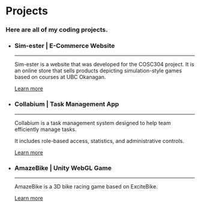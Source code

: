 # Projects

### Here are all of my coding projects.

<div class="grid cards" markdown>

- ### Sim-ester | E-Commerce Website
    ---
    Sim-ester is a website that was developed for the COSC304 project. It is an online store that sells products depicting simulation-style games based on courses at UBC Okanagan.

    [Learn more](https://github.com/LZBTH16/sim-ester)

</div>

<div class="grid cards" markdown>

- ### Collabium | Task Management App
    ---
    Collabium is a task management system designed to help team efficiently manage tasks.

    It includes role-based access, statistics, and administrative controls.

    [Learn more](https://github.com/KianShirvani/Collabium---Task-Management-Platform)

</div>

<div class="grid cards" markdown>

- ### AmazeBike | Unity WebGL Game
    ---
    AmazeBike is a 3D bike racing game based on ExciteBike.

    [Learn more](https://github.com/Zubdragon047/cosc416project)
    

</div>

